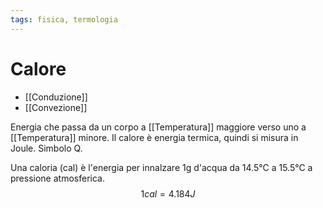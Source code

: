 ```yaml
---
tags: fisica, termologia
---
```

# Calore
- [[Conduzione]] 
- [[Convezione]] 

Energia che passa da un corpo a [[Temperatura]] maggiore verso uno a [[Temperatura]] minore.
Il calore è energia termica, quindi si misura in Joule.
Simbolo Q.

Una caloria (cal) è l'energia per innalzare 1g d'acqua da 14.5°C a 15.5°C a pressione atmosferica.
$$
1cal=4. 184J
$$